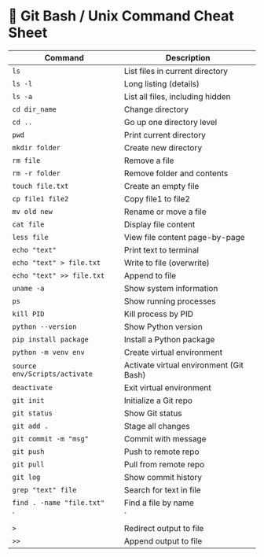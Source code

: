 # 🧰 Git Bash / Unix Command Cheat Sheet

| Command | Description |
|---------|-------------|
| `ls` | List files in current directory |
| `ls -l` | Long listing (details) |
| `ls -a` | List all files, including hidden |
| `cd dir_name` | Change directory |
| `cd ..` | Go up one directory level |
| `pwd` | Print current directory |
| `mkdir folder` | Create new directory |
| `rm file` | Remove a file |
| `rm -r folder` | Remove folder and contents |
| `touch file.txt` | Create an empty file |
| `cp file1 file2` | Copy file1 to file2 |
| `mv old new` | Rename or move a file |
| `cat file` | Display file content |
| `less file` | View file content page-by-page |
| `echo "text"` | Print text to terminal |
| `echo "text" > file.txt` | Write to file (overwrite) |
| `echo "text" >> file.txt` | Append to file |
| `uname -a` | Show system information |
| `ps` | Show running processes |
| `kill PID` | Kill process by PID |
| `python --version` | Show Python version |
| `pip install package` | Install a Python package |
| `python -m venv env` | Create virtual environment |
| `source env/Scripts/activate` | Activate virtual environment (Git Bash) |
| `deactivate` | Exit virtual environment |
| `git init` | Initialize a Git repo |
| `git status` | Show Git status |
| `git add .` | Stage all changes |
| `git commit -m "msg"` | Commit with message |
| `git push` | Push to remote repo |
| `git pull` | Pull from remote repo |
| `git log` | Show commit history |
| `grep "text" file` | Search for text in file |
| `find . -name "file.txt"` | Find a file by name |
| `|` | Pipe output to another command |
| `>` | Redirect output to file |
| `>>` | Append output to file |
